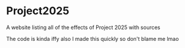 # Project2025
A website listing all of the effects of Project 2025 with sources

The code is kinda iffy also I made this quickly so don't blame me lmao
